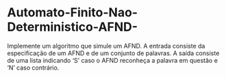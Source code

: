 # Automato-Finito-Nao-Deterministico-AFND-
Implemente um algoritmo que simule um AFND. A entrada consiste da especificação de um AFND e de um conjunto de palavras. A saída consiste de uma lista indicando ‘S’ caso o AFND reconheça a palavra em questão e ‘N’ caso contrário.
